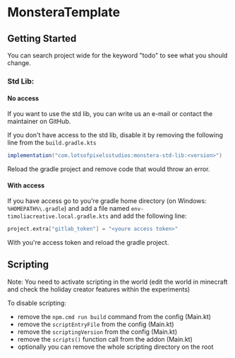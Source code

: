 # MonsteraTemplate

## Getting Started

You can search project wide for the keyword "todo" to see what you should change.

### Std Lib:

#### No access

If you want to use the std lib, you can write us an e-mail or contact the maintainer on GitHub.

If you don't have access to the std lib, disable it by removing the following line from the `build.gradle.kts`

````gradle
implementation("com.lotsofpixelsstudios:monstera-std-lib:<version>")
````

Reload the gradle project and remove code that would throw an error.

#### With access

If you have access go to you're gradle home directory (on Windows: `%HOMEPATH%\.gradle`) and add a file named
`env-timoliacreative.local.gradle.kts` and add the following line:

````gradle
project.extra["gitlab_token"] = "<youre access token>"
````

With you're access token and reload the gradle project.

## Scripting

Note: You need to activate scripting in the world (edit the world in minecraft and check the holiday creator features
within the experiments)

To disable scripting:

- remove the `npm.cmd run build` command from the config (Main.kt)
- remove the `scriptEntryFile` from the config (Main.kt)
- remove the `scriptingVersion` from the config (Main.kt)
- remove the `scripts()` function call from the addon (Main.kt)
- optionally you can remove the whole scripting directory on the root